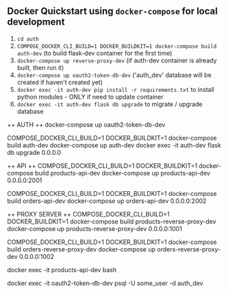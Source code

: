 ## Docker Quickstart using `docker-compose` for local development
1. ```cd auth```
1. ```COMPOSE_DOCKER_CLI_BUILD=1 DOCKER_BUILDKIT=1 docker-compose build auth-dev``` (to build flask-dev container for the first time)
2. ```docker-compose up reverse-proxy-dev``` (if auth-dev container is already built, then run it)
3. ```docker-compose up oauth2-token-db-dev``` ('auth_dev' database will be created if haven't created yet)
4. ```docker exec -it auth-dev pip install -r requirements.txt``` to install python modules - ONLY if need to update container
5. ```docker exec -it auth-dev flask db upgrade``` to migrate / upgrade database


++ AUTH ++
docker-compose up oauth2-token-db-dev

COMPOSE_DOCKER_CLI_BUILD=1 DOCKER_BUILDKIT=1 docker-compose build auth-dev
docker-compose up auth-dev
docker exec -it auth-dev flask db upgrade
0.0.0.0

++ API ++
COMPOSE_DOCKER_CLI_BUILD=1 DOCKER_BUILDKIT=1 docker-compose build products-api-dev
docker-compose up products-api-dev
0.0.0.0:2001

COMPOSE_DOCKER_CLI_BUILD=1 DOCKER_BUILDKIT=1 docker-compose build orders-api-dev
docker-compose up orders-api-dev
0.0.0.0:2002


++ PROXY SERVER ++
COMPOSE_DOCKER_CLI_BUILD=1 DOCKER_BUILDKIT=1 docker-compose build products-reverse-proxy-dev
docker-compose up products-reverse-proxy-dev
0.0.0.0:1001

COMPOSE_DOCKER_CLI_BUILD=1 DOCKER_BUILDKIT=1 docker-compose build orders-reverse-proxy-dev
docker-compose up orders-reverse-proxy-dev
0.0.0.0:1002


docker exec -it products-api-dev bash

docker exec -it oauth2-token-db-dev psql -U some_user -d auth_dev
